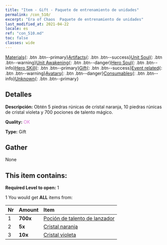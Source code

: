 ```yaml
---
title: "Item - Gift - Paquete de entrenamiento de unidades"
permalink: /con_510/
excerpt: "Era of Chaos  Paquete de entrenamiento de unidades"
last_modified_at: 2021-04-22
locale: es
ref: "con_510.md"
toc: false
classes: wide
---
```

 [Materials](/ItemsES/){: .btn .btn--primary}[Artifacts](/ItemsES/Artifacts/){: .btn .btn--success}[Unit Soul](/ItemsES/UnitSoul/){: .btn .btn--warning}[Unit Awakening](/ItemsES/UnitAwakening/){: .btn .btn--danger}[Hero Soul](/ItemsES/HeroSoul/){: .btn .btn--info}[Hero SKill](/ItemsES/HeroSkill/){: .btn .btn--primary}[Gift](/ItemsES/Gift/){: .btn .btn--success}[Event related](/ItemsES/Events/){: .btn .btn--warning}[Avatars](/ItemsES/Avatars/){: .btn .btn--danger}[Consumables](/ItemsES/Consumables/){: .btn .btn--info}[Unknown](/ItemsES/Unknown/){: .btn .btn--primary}

## Detalles
 **Descripción:** Obtén 5 piedras rúnicas de cristal naranja, 10 piedras rúnicas de cristal violeta y 700 pociones de talento mágico.

 **Quality:** <span style="color: #DA70D6">OK</span>

 **Type:** Gift

## Gather

  None

## This item contains:

 **Required Level to open:** 1

 1 You would get **ALL** items  from:

  | Nr | Amount |     Item    |
  |:---|:-------|:------------|
  | 1 |  **700x** | [Poción de talento de lanzador](/ItemsES/con_790/) |  | 
  | 2 |  **5x** | [Cristal naranja](/ItemsES/con_730/) |  | 
  | 3 |  **10x** | [Cristal violeta](/ItemsES/con_720/) |  | 
